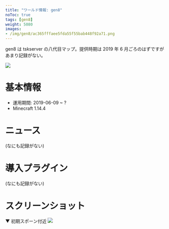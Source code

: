 ```yaml
---
title: "ワールド情報: gen8"
noToc: true
tags: [gen8]
weight: 5080
images:
- /img/gen8/ac365fffaee5fda55f55bab448f92a71.png
---
```


gen8 は tskserver の八代目マップ。提供時期は 2019 年 6 月ごろのはずですがあまり記録がない。
<!--more-->

![](/img/gen8/ac365fffaee5fda55f55bab448f92a71.png)

# 基本情報
- 運用期間: 2019-06-09 ~ ?
- Minecraft 1.14.4

# ニュース
(なにも記録がない)

# 導入プラグイン
(なにも記録がない)

# スクリーンショット

▼ 初期スポーン付近
![](/img/gen8/ac365fffaee5fda55f55bab448f92a71.png)
